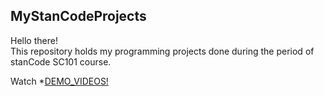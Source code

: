 ## MyStanCodeProjects
Hello there!\
This repository holds my programming projects done during the period of stanCode SC101 course.

Watch *[DEMO_VIDEOS!](https://www.youtube.com/playlist?app=desktop&list=PL6FWNwNPGCE56gP3lxhYPLoUbqE_unUiP)

